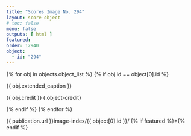 ```yaml
---
title: "Scores Image No. 294"
layout: score-object
# toc: false
menu: false
outputs: [ html ]
featured: 
order: 12940
object:
  - id: "294"
---
```


{% for obj in objects.object_list %}
{% if obj.id == object[0].id %}

{{ obj.extended_caption }}

{{ obj.credit }} {.object-credit}

{% endif %}
{% endfor %}

<div class="object-credit object-url is-print-only">

{{ publication.url }}image-index/{{ object[0].id }}/ {% if featured %}*{% endif %}

</div>
